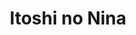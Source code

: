 --- 
title: "Itoshi no Nina"
publishdate: "2019-5-12T16:48:46+02:00"
src: "https://365manga.net/manga/itoshi-no-nina"
image: "https://data.365manga.net/images/thumbnails/19354-itoshi-no-nina.jpg"
description: "From Antebellum Scanlations: One afternoon, Atsushi's best friend from childhood, Masa, informs him, 'I kidnapped Niina Aota.' Niina, whose popular nickname is 'Nina', is the girl Masa fell in love with at first sight on the train attending school. Atsushi found it unexpected and hard to believe, until he heads over to Masa's apartment and discovers that Nina has really been kidnapped...."
---